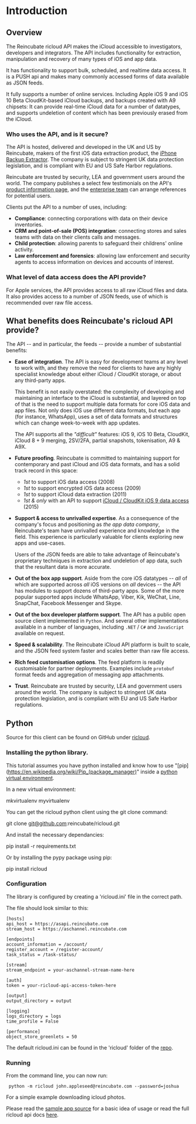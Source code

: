 # Introduction

## Overview

The Reincubate ricloud API makes the iCloud accessible to investigators, developers and integrators. The API includes functionality for extraction, manipulation and recovery of many types of iOS and app data.

It has functionality to support bulk, scheduled, and realtime data access. It is a PUSH api and makes many commonly accessed forms of data available as JSON feeds.

It fully supports a number of online services. Including Apple iOS 9 and iOS 10 Beta CloudKit-based iCloud backups, and backups created with A9 chipsets: It can provide real-time iCloud data for a number of datatypes, and supports undeletion of content which has been previously erased from the iCloud.

### Who uses the API, and is it secure?

The API is hosted, delivered and developed in the UK and US by Reincubate, makers of the first iOS data extraction product, the [iPhone Backup Extractor](https://www.reincubate.com/labs/iphone-backup-extractor-how-extract-files-iphone-backup-windows/). The company is subject to stringent UK data protection legislation, and is compliant with EU and US Safe Harbor regulations.

Reincubate are trusted by security, LEA and government users around the world. The company publishes a select few testimonials on the API's [product information page](https://www.reincubate.com/ricloud/), and the [enterprise team](mailto:enterprise@reincubate.com) can arrange references for potential users.

Clients put the API to a number of uses, including:

* **Compliance**: connecting corporations with data on their device inventories.
* **CRM and point-of-sale (POS) integration**: connecting stores and sales teams with data on their clients calls and messages.
* **Child protection**: allowing parents to safeguard their childrens' online activity.
* **Law enforcement and forensics**: allowing law enforcement and security agents to access information on devices and accounts of interest.

### What level of data access does the API provide?

For Apple services, the API provides access to all raw iCloud files and data. It also provides access to a number of JSON feeds, use of which is recommended over raw file access.

## What benefits does Reincubate's ricloud API provide?

The API -- and in particular, the feeds -- provide a number of substantial benefits:

 * **Ease of integration**. The API is easy for development teams at any level to work with, and they remove the need for clients to have any highly specialist knowledge about either iCloud / CloudKit storage, or about any third-party apps.

    This benefit is not easily overstated: the complexity of developing and maintaining an interface to the iCloud is substantial, and layered on top of that is the need to support multiple data formats for core iOS data and app files. Not only does iOS use different data formats, but each app (for instance, WhatsApp), uses a set of data formats and structures which can change week-to-week with app updates.

    The API supports all the *"difficult"* features: iOS 9, iOS 10 Beta, CloudKit, iCloud 8 + 9 merging, 2SV/2FA, partial snapshots, tokenisation, A9 & A9X.

 * **Future proofing**. Reincubate is committed to maintaining support for contemporary and past iCloud and iOS data formats, and has a solid track record in this space:
    * *1st* to support iOS data access (2008)
    * *1st* to support encrypted iOS data access (2009)
    * *1st* to support iCloud data extraction (2011)
    * *1st & only* with an API to support [iCloud / CloudKit iOS 9 data access](https://www.reincubate.com/blog/2015/sep/25/extracting-data-ios-9-icloud-backups/) (2015)


 * **Support & access to unrivalled expertise**. As a consequence of the company's focus and positioning as *the app data company*, Reincubate's team have unrivalled experience and knowledge in the field. This experience is particularly valuable for clients exploring new apps and use-cases.

    Users of the JSON feeds are able to take advantage of Reincubate's proprietary techniques in extraction and undeletion of app data, such that the resultant data is more accurate.

 * **Out of the box app support**. Aside from the core iOS datatypes -- *all* of which are supported across *all* iOS versions on *all* devices -- the API has modules to support dozens of third-party apps. Some of the more popular supported apps include WhatsApp, Viber, Kik, WeChat, Line, SnapChat, Facebook Messenger and Skype.

 * **Out of the box developer platform support**. The API has a public open source client implemented in `Python`. And several other implementations available in a number of languages, including `.NET` / `C#` and `JavaScript` available on request.

 * **Speed & scalability**. The Reincubate iCloud API platform is built to scale, and the JSON feed system faster and scales better than raw file access.

 * **Rich feed customisation options**. The feed platform is readily customisable for partner deployments. Examples include `protobuf` format feeds and aggregation of messaging app attachments.

 * **Trust**. Reincubate are trusted by security, LEA and government users around the world. The company is subject to stringent UK data protection legislation, and is compliant with EU and US Safe Harbor regulations.


## Python

Source for this client can be found on GitHub under [ricloud](https://github.com/reincubate/ricloud/).

### Installing the python library.

This tutorial assumes you have python installed and know how to use "[pip](https://en.wikipedia.org/wiki/Pip_(package_manager)" inside a [python virtual environment](http://docs.python-guide.org/en/latest/dev/virtualenvs/).

In a new virtual environment:

   mkvirtualenv myvirtualenv

You can get the ricloud python client using the git clone command:

   git clone git@github.com:reincubate/ricloud.git

And install the necessary dependancies:

   pip install -r requirements.txt

Or by installing the pypy package using pip:

   pip install ricloud


### Configuration

The library is configured by creating a 'ricloud.ini' file in the correct path.

The file should look similar to this:
```
[hosts]
api_host = https://asapi.reincubate.com
stream_host = https://aschannel.reincubate.com

[endpoints]
account_information = /account/
register_account = /register-account/
task_status = /task-status/

[stream]
stream_endpoint = your-aschannel-stream-name-here

[auth]
token = your-ricloud-api-access-token-here

[output]
output_directory = output

[logging]
logs_directory = logs
time_profile = False

[performance]
object_store_greenlets = 50
```

The default ricloud.ini can be found in the 'ricloud' folder of the [repo](https://github.com/reincubate/ricloud/blob/master/ricloud/ricloud.ini).

### Running

From the command line, you can now run:

     python -m ricloud john.appleseed@reincubate.com --password=joshua

For a simple example downloading icloud photos.

Please read the [sample app source](https://github.com/reincubate/ricloud/blob/master/ricloud/applications/icloud_sample.py) for a basic idea of usage or read the full ricloud api docs [here](https://docs.reincubate.com/ricloud/).
